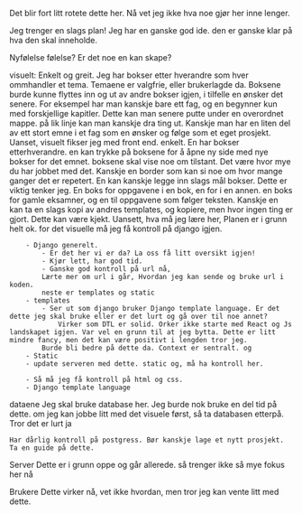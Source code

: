 
Det blir fort litt rotete dette her. Nå vet jeg ikke hva noe gjør her inne lenger.

Jeg trenger en slags plan!
Jeg har en ganske god ide. den er ganske klar på hva den skal inneholde. 

Nyfølelse følelse? Er det noe en kan skape?

visuelt:
    Enkelt og greit. Jeg har bokser etter hverandre som hver ommhandler et tema. 
    Temaene er valgfrie, eller brukerlagde da. Boksene burde kunne flyttes inn og ut av andre bokser igjen, i tilfelle en ønsker det senere. For eksempel har man kanskje bare ett fag, og en begynner kun med forskjellige kapitler. Dette kan man senere putte under en overordnet mappe. på lik linje kan man kanskje dra ting ut. Kanskje man har en liten del av ett stort emne i et fag som en ønsker og følge som et eget prosjekt. 
    Uanset, visuelt fikser jeg med front end. enkelt. En har bokser etterhverandre. 
    en kan trykke på boksene for å åpne ny side med nye bokser for det emnet.
    boksene skal vise noe om tilstant. Det være hvor mye du har jobbet med det. 
    Kanskje en border som kan si noe om hvor mange ganger det er repetert. 
    En kan kanskje legge inn slags mål bokser. Dette er viktig tenker jeg. 
    En boks for oppgavene i en bok, en for i en annen. en boks for gamle eksamner, 
    og en til oppgavene som følger teksten. Kanskje en kan ta en slags kopi av andres 
    templates, og kopiere, men hvor ingen ting er gjort. Dette kan være kjekt. 
    Uansett, hva må jeg lære her, Planen er i grunn helt ok. 
    for det visuelle må jeg få kontroll på django igjen. 

        - Django generelt. 
            - Er det her vi er da? La oss få litt oversikt igjen!
            - Kjør lett, har god tid. 
            - Ganske god kontroll på url nå, 
            Lærte mer om url i går, Hvordan jeg kan sende og bruke url i koden. 
            neste er templates og static
        - templates
            - Ser ut som django bruker Django template language. Er det dette jeg skal bruke eller er det lurt og gå over til noe annet?
                Virker som DTL er solid. Orker ikke starte med React og Js landskapet igjen. Var vel en grunn til at jeg bytta. Dette er litt mindre fancy, men det kan være positivt i lengden tror jeg. 
            Burde bli bedre på dette da. Context er sentralt. og 
        - Static
        - update serveren med dette. static og, må ha kontroll her. 

        - Så må jeg få kontroll på html og css.
        - Django template language

dataene
    Jeg skal bruke database her. Jeg burde nok bruke en del tid på dette. 
    om jeg kan jobbe litt med det visuele først, så ta databasen etterpå.
    Tror det er lurt ja

    Har dårlig kontroll på postgress. Bør kanskje lage et nytt prosjekt. Ta en guide på dette.

    

Server
    Dette er i grunn oppe og går allerede. så trenger ikke så mye fokus her nå

Brukere
    Dette virker nå, vet ikke hvordan, men tror jeg kan vente litt med dette. 


